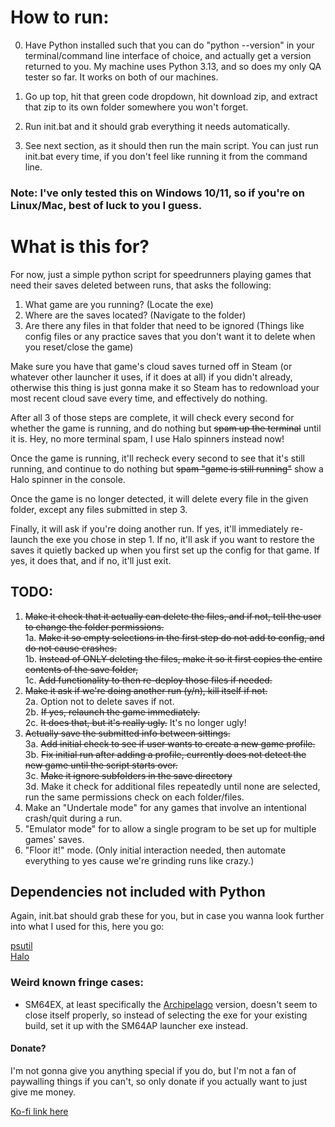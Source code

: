 # How to run:

0. Have Python installed such that you can do "python --version" in your terminal/command line interface of choice, and actually get a version returned to you. My machine uses Python 3.13, and so does my only QA tester so far. It works on both of our machines.  

1. Go up top, hit that green code dropdown, hit download zip, and extract that zip to its own folder somewhere you won't forget.  
2. Run init.bat and it should grab everything it needs automatically.  
3. See next section, as it should then run the main script. You can just run init.bat every time, if you don't feel like running it from the command line.  

### Note: I've only tested this on Windows 10/11, so if you're on Linux/Mac, best of luck to you I guess.

# What is this for?

For now, just a simple python script for speedrunners playing games that need their saves deleted between runs, that asks the following:
1. What game are you running? (Locate the exe)
2. Where are the saves located? (Navigate to the folder)
3. Are there any files in that folder that need to be ignored (Things like config files or any practice saves that you don't want it to delete when you reset/close the game)

Make sure you have that game's cloud saves turned off in Steam (or whatever other launcher it uses, if it does at all) if you didn't already, otherwise this thing is just gonna make it so Steam has to redownload your most recent cloud save every time, and effectively do nothing.

After all 3 of those steps are complete, it will check every second for whether the game is running, and do nothing but ~~spam up the terminal~~ until it is. Hey, no more terminal spam, I use Halo spinners instead now!

Once the game is running, it'll recheck every second to see that it's still running, and continue to do nothing but ~~spam "game is still running"~~ show a Halo spinner in the console.

Once the game is no longer detected, it will delete every file in the given folder, except any files submitted in step 3. 

Finally, it will ask if you're doing another run. If yes, it'll immediately re-launch the exe you chose in step 1. If no, it'll ask if you want to restore the saves it quietly backed up when you first set up the config for that game. If yes, it does that, and if no, it'll just exit.

## TODO: 

1. ~~Make it check that it actually can delete the files, and if not, tell the user to change the folder permissions.~~  
1a. ~~Make it so empty selections in the first step do not add to config, and do not cause crashes.~~  
1b. ~~Instead of ONLY deleting the files, make it so it first copies the entire contents of the save folder,~~  
1c. ~~Add functionality to then re-deploy those files if needed.~~  
2. ~~Make it ask if we're doing another run (y/n), kill itself if not.~~  
2a. Option not to delete saves if not.  
2b. ~~If yes, relaunch the game immediately.~~  
2c. ~~It does that, but it's really ugly.~~ It's no longer ugly!
3. ~~Actually save the submitted info between sittings.~~  
3a. ~~Add initial check to see if user wants to create a new game profile.~~  
3b. ~~Fix initial run after adding a profile, currently does not detect the new game until the script starts over.~~  
3c. ~~Make it ignore subfolders in the save directory~~  
3d. Make it check for additional files repeatedly until none are selected, run the same permissions check on each folder/files.  
4. Make an "Undertale mode" for any games that involve an intentional crash/quit during a run.  
5. "Emulator mode" for to allow a single program to be set up for multiple games' saves.  
6. "Floor it!" mode. (Only initial interaction needed, then automate everything to yes cause we're grinding runs like crazy.)

## Dependencies not included with Python
Again, init.bat should grab these for you, but in case you wanna look further into what I used for this, here you go:

[psutil](https://github.com/giampaolo/psutil)  
[Halo](https://github.com/manrajgrover/halo)

### Weird known fringe cases:  
* SM64EX, at least specifically the [Archipelago](https://archipelago.gg/) version, doesn't seem to close itself properly, so instead of selecting the exe for your existing build, set it up with the SM64AP launcher exe instead.

#### Donate?  
I'm not gonna give you anything special if you do, but I'm not a fan of paywalling things if you can't, so only donate if you actually want to just give me money.

[Ko-fi link here](https://ko-fi.com/nam_137)